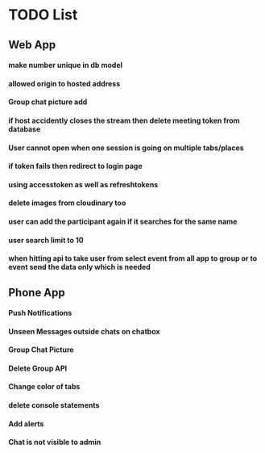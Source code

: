 # TODO List

## Web App

#### make number unique in db model
#### allowed origin to hosted address
#### Group chat picture add
#### if host accidently closes the stream then delete meeting token from database
#### User cannot open when one session is going on multiple tabs/places
#### if token fails then redirect to login page
#### using accesstoken as well as refreshtokens
#### delete images from cloudinary too
#### user can add the participant again if it searches for the same name
#### user search limit to 10
#### when hitting api to take user from select event from all app to group or to event send the data only which is needed

## Phone App

#### Push Notifications
#### Unseen Messages outside chats on chatbox
#### Group Chat Picture
#### Delete Group API
#### Change color of tabs
#### delete console statements
#### Add alerts 
#### Chat is not visible to admin
